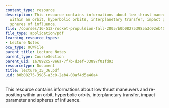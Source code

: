 ```yaml
---
content_type: resource
description: This resource contains informations about low thrust maneuvers and re-positing
  within an orbit, hyperbolic orbits, interplanetary transfer, impact parameter and
  spheres of influence.
file: /courses/16-512-rocket-propulsion-fall-2005/b0b082753985a3c02eb408af4d5a46a4_lecture_35_36.pdf
file_type: application/pdf
learning_resource_types:
- Lecture Notes
ocw_type: OCWFile
parent_title: Lecture Notes
parent_type: CourseSection
parent_uid: 1a7892c5-8e6a-7f7b-d3ef-33897f01fd93
resourcetype: Document
title: lecture_35_36.pdf
uid: b0b08275-3985-a3c0-2eb4-08af4d5a46a4
---
```

This resource contains informations about low thrust maneuvers and re-positing within an orbit, hyperbolic orbits, interplanetary transfer, impact parameter and spheres of influence.

